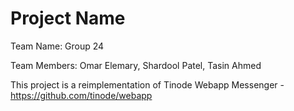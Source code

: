 # Project Name

Team Name: Group 24

Team Members: Omar Elemary, Shardool Patel, Tasin Ahmed


This project is a reimplementation of Tinode Webapp Messenger - https://github.com/tinode/webapp

